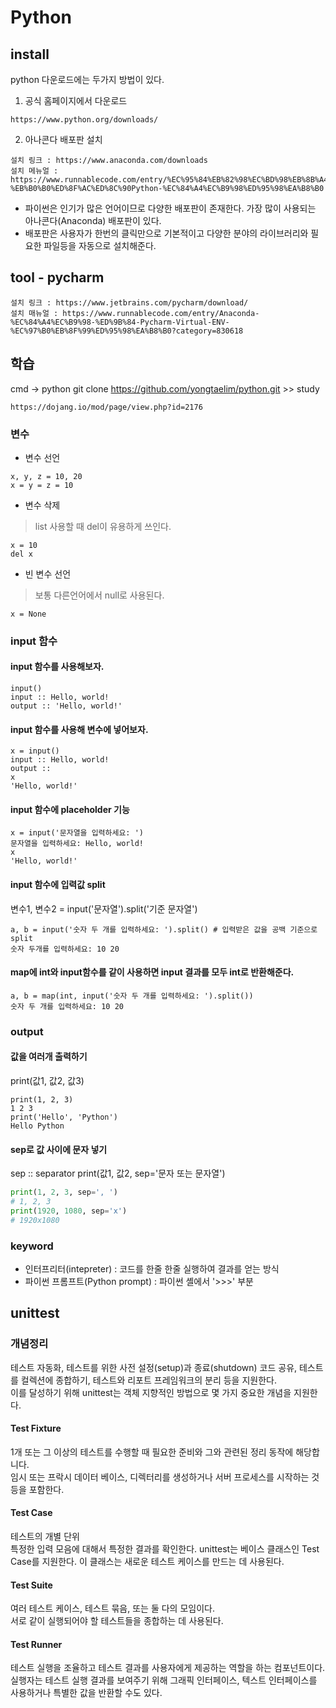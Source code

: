 # Python
## install
python 다운로드에는 두가지 방법이 있다.  
1. 공식 홈페이지에서 다운로드
```
https://www.python.org/downloads/
```
2. 아나콘다 배포판 설치
```
설치 링크 : https://www.anaconda.com/downloads
설치 메뉴얼 : https://www.runnablecode.com/entry/%EC%95%84%EB%82%98%EC%BD%98%EB%8B%A4-%EB%B0%B0%ED%8F%AC%ED%8C%90Python-%EC%84%A4%EC%B9%98%ED%95%98%EA%B8%B0
```
- 파이썬은 인기가 많은 언어이므로 다양한 배포판이 존재한다. 가장 많이 사용되는 아나콘다(Anaconda) 배포판이 있다.  
- 배포판은 사용자가 한번의 클릭만으로 기본적이고 다양한 분야의 라이브러리와 필요한 파일등을 자동으로 설치해준다.

## tool - pycharm
```
설치 링크 : https://www.jetbrains.com/pycharm/download/
설치 매뉴얼 : https://www.runnablecode.com/entry/Anaconda-%EC%84%A4%EC%B9%98-%ED%9B%84-Pycharm-Virtual-ENV-%EC%97%B0%EB%8F%99%ED%95%98%EA%B8%B0?category=830618
```

## 학습
cmd -> python
git clone https://github.com/yongtaelim/python.git >> study
```
https://dojang.io/mod/page/view.php?id=2176
```
### 변수
- 변수 선언
```
x, y, z = 10, 20
x = y = z = 10
```
- 변수 삭제
> list 사용할 때 del이 유용하게 쓰인다.
```
x = 10
del x
```
- 빈 변수 선언
>보통 다른언어에서 null로 사용된다.
```
x = None
```
### input 함수
#### input 함수를 사용해보자.
```
input()
input :: Hello, world!
output :: 'Hello, world!'
```
#### input 함수를 사용해 변수에 넣어보자.
```
x = input()
input :: Hello, world!
output :: 
x
'Hello, world!'
```
#### input 함수에 placeholder 기능
```
x = input('문자열을 입력하세요: ')
문자열을 입력하세요: Hello, world!
x
'Hello, world!'
```
#### input 함수에 입력값 split
변수1, 변수2 = input('문자열').split('기준 문자열')
```
a, b = input('숫자 두 개를 입력하세요: ').split() # 입력받은 값을 공백 기준으로 split
숫자 두개를 입력하세요: 10 20
```
#### map에 int와 input함수를 같이 사용하면 input 결과를 모두 int로 반환해준다.
```
a, b = map(int, input('숫자 두 개를 입력하세요: ').split())
숫자 두 개를 입력하세요: 10 20
```
### output
#### 값을 여러개 출력하기
print(값1, 값2, 값3)
```
print(1, 2, 3)
1 2 3
print('Hello', 'Python')
Hello Python
```
#### sep로 값 사이에 문자 넣기
sep :: separator
print(값1, 값2, sep='문자 또는 문자열')
```python
print(1, 2, 3, sep=', ')
# 1, 2, 3
print(1920, 1080, sep='x') 
# 1920x1080
```  

### keyword
- 인터프리터(intepreter) : 코드를 한줄 한줄 실행하여 결과를 얻는 방식
- 파이썬 프롬프트(Python prompt) : 파이썬 셸에서 '>>>' 부분

## unittest
### 개념정리
테스트 자동화, 테스트를 위한 사전 설정(setup)과 종료(shutdown) 코드 공유, 테스트를 컬렉션에 종합하기, 테스트와 리포트 프레임워크의 분리 등을 지원한다.  
이를 달성하기 위해 unittest는 객체 지향적인 방법으로 몇 가지 중요한 개념을 지원한다.
#### Test Fixture
1개 또는 그 이상의 테스트를 수행할 때 필요한 준비와 그와 관련된 정리 동작에 해당합니다.   
임시 또는 프락시 데이터 베이스, 디렉터리를 생성하거나 서버 프로세스를 시작하는 것 등을 포함한다.
#### Test Case
테스트의 개별 단위  
특정한 입력 모음에 대해서 특정한 결과를 확인한다. unittest는 베이스 클래스인 Test Case를 지원한다. 이 클래스는 새로운 테스트 케이스를 만드는 데 사용된다.
#### Test Suite
여러 테스트 케이스, 테스트 묶음, 또는 둘 다의 모임이다.  
서로 같이 실행되어야 할 테스트들을 종합하는 데 사용된다.
#### Test Runner
테스트 실행을 조율하고 테스트 결과를 사용자에게 제공하는 역할을 하는 컴포넌트이다.  
실행자는 테스트 실행 결과를 보여주기 위해 그래픽 인터페이스, 텍스트 인터페이스를 사용하거나 특별한 값을 반환할 수도 있다.  

